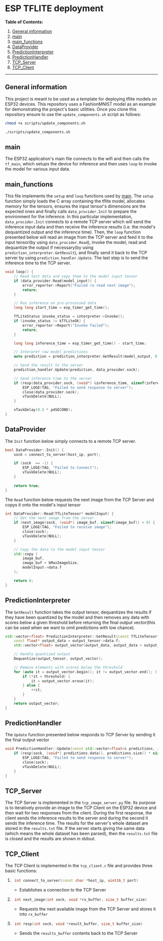 # ESP TFLITE deployment 

**Table of Contents:**

1. [General information](#general-information)
2. [main](#main)
3. [main_functions](#main_functions)
4. [DataProvider](#dataprovider)
5. [PredictionInterpreter](#predictioninterpreter)
6. [PredictionHandler](#predictionhandler)
7. [TCP_Server](#tcp_server)
8. [TCP_Client](#tcp_client)

---

## General information

This project is meant to be used as a template for deploying tflite models on ESP32 devices. This repository uses a FashionMNIST model as an example for demonstrating the project's basic utilities. Once you clone this repository ensure to use the `update_components.sh` script as follows:
```bash
chmod +x scripts/update_components.sh
```
```bash
./scripts/update_components.sh
```

## main

The ESP32 application's main file connects to the wifi and then calls the `tf_main`, which setups the device for inference and then uses `loop` to invoke the model for various input data.


## main_functions

This file implements the `setup` and `loop` functions used by [main](#main). The `setup` function simply loads the C array containing the tflite model, allocates memory for the tensors, ensures the input tensor's dimensions are the expected ones and finally calls `data_procider.Init` to prepare the environment for the inference. In this particular implementation, `data_procider.Init` connects to a remote TCP server which will send the inference input data and then receive the inference results (i.e. the model's dequantized output and the inference time). Then, the `loop` function presented below will read an image from the TCP server and feed it to the input tensor(by using `data_procider.Read`), invoke the model, read and dequantize the output if necessary(by using `prediction_interpreter.GetResult`), and finally send it back to the TCP server by using `prediction_handler.Update`. The last step is to send the inference time to the TCP server.

```c++
void loop() {
	// Read test data and copy them to the model input tensor
	if (data_provider.Read(model_input)) {
		error_reporter->Report("Failed ro read next image");
		return;
	}

	// Run inference on pre-processed data
	long long start_time = esp_timer_get_time();

	TfLiteStatus invoke_status = interpreter->Invoke();
	if (invoke_status != kTfLiteOk) {
		error_reporter->Report("Invoke failed");
		return;
	}

	long long inference_time = esp_timer_get_time() - start_time;

	// Interpret raw model predictions
	auto prediction = prediction_interpreter.GetResult(model_output, 0.0);

	// Send the result to the server
	prediction_handler.Update(prediction, data_provider.sock);

	// Send inference time to the server
	if (resp(data_provider.sock, (void*) &inference_time, sizeof(inference_time)) < 0) {
		ESP_LOGE(TAG, "Failed to send response to server");
		close(data_provider.sock);
		vTaskDelete(NULL);
	}

	vTaskDelay(0.5 * pdSECOND);
}
```

## DataProvider

The `Init` function below simply connects to a remote TCP server.
```c++
bool DataProvider::Init() {
	sock = connect_to_server(host_ip, port);

	if (sock  == -1) {
		ESP_LOGE(TAG, "Failed to Connect");
		vTaskDelete(NULL);
	}
	
	return true;
}
```

The `Read` function below requests the next image from the TCP Server and copys it onto the model's input tensor
```c++
int DataProvider::Read(TfLiteTensor* modelInput) {
	// Get the next image from the server
	if (next_image(sock, (void*) image_buf, sizeof(image_buf)) < 0) {
		ESP_LOGE(TAG, "Failed to receive image");
		close(sock);
		vTaskDelete(NULL);
	}

	// Copy the data to the model input tensor
	std::copy (
		image_buf,
		image_buf + kMaxImageSize,
		modelInput->data.f
	);

	return 0;
}
```

## PredictionInterpreter

The `GetResult` function takes the output tensor, dequantizes the results if they have been quantized by the model and then removes any data with scores below a given threshold before returning the final output vector(this can be used when we want to omit predictions with low chance).

```c++
std::vector<float> PredictionInterpreter::GetResult(const TfLiteTensor* output_tensor, float threshold) {
	const float* output_data = output_tensor->data.f;
	std::vector<float> output_vector(output_data, output_data + output_tensor->bytes / sizeof(float));

	// Handle quantized output
	Dequantize(output_tensor, output_vector);

	// Remove elements with scores below the threshold
	for (auto it = output_vector.begin(); it != output_vector.end(); ) {
		if (*it < threshold) {
			it = output_vector.erase(it);
		} else {
			++it;
		}
	}
	return output_vector;
}
```

## PredictionHandler

The `Update` function presented below responds to TCP Server by sending it the final output vector

```c++
void PredictionHandler::Update(const std::vector<float>& predictions, int sock) {
	if (resp(sock, (void*) predictions.data(), predictions.size() * sizeof(float)) < 0) {
		ESP_LOGE(TAG, "Failed to send response to server");
		close(sock);
		vTaskDelete(NULL);
	}
}
```

## TCP_Server

The TCP Server is implemented in the `tcp_image_server.py` file. Its purpose is to iteratively provide an image to the TCP Client on the ESP32 device and then wait for two responses from the client. During the first response, the client sends the inference results to the server and during the second it sends the inference time. The results for the server's whole dataset are stored in the `results.txt` file. If the server starts giving the same data (which means the whole dataset has been parsed), then the `results.txt` file is closed and the results are shown in stdout.

## TCP_Client
The TCP Client is implemented in the `tcp_client.c` file and provides three basic functions:

1. ```c++
	int connect_to_server(const char *host_ip, uint16_t port)
   ```
	* Establishes a connection to the TCP Server

2. ```c++
	int next_image(int sock, void *rx_buffer, size_t buffer_size)
   ```
	* Requests the next available image from the TCP Server and stores it into `rx_buffer`

3. ```c++
	int resp(int sock, void *result_buffer, size_t buffer_size)
   ```
	* Sends the `results_buffer` contents back to the TCP Server